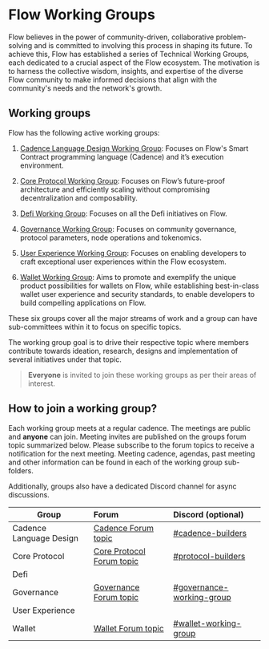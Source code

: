# Flow Working Groups

Flow believes in the power of community-driven, collaborative problem-solving and is committed to involving this process in shaping its future.
To achieve this, Flow has established a series of Technical Working Groups, each dedicated to a crucial aspect of the Flow ecosystem.
The motivation is to harness the collective wisdom, insights, and expertise of the diverse Flow community to make informed decisions that align with the community's needs and the network's growth.

## Working groups

Flow has the following active working groups:

1. [Cadence Language Design Working Group](./cadence_language_design_working_group): Focuses on Flow's Smart Contract programming language (Cadence) and it’s execution environment.


2. [Core Protocol Working Group](./core_protocol_working_group): Focuses on Flow’s future-proof architecture and efficiently scaling without compromising decentralization and composability.


3. [Defi Working Group](./defi_working_group): Focuses on all the Defi initiatives on Flow.

4. [Governance Working Group](./governance_working_group): Focuses on community governance, protocol parameters, node operations and tokenomics.

5. [User Experience Working Group](./user_experience_working_group): Focuses on enabling developers to craft exceptional user experiences within the Flow ecosystem.


7. [Wallet Working Group](./wallet_working_group): Aims to promote and exemplify the unique product possibilities for wallets on Flow, while establishing best-in-class wallet user experience and security standards, to enable developers to build compelling applications on Flow.

These six groups cover all the major streams of work and a group can have sub-committees within it to focus on specific topics.

The working group goal is to drive their respective topic where members contribute towards ideation, research, designs and implementation of several initiatives under that topic.

> **Everyone** is invited to join these working groups as per their areas of interest. 

## How to join a working group?

Each working group meets at a regular cadence. The meetings are public and **anyone** can join.
Meeting invites are published on the groups forum topic summarized below. Please subscribe to the forum topics to receive a notification for the next meeting. 
Meeting cadence, agendas, past meeting and other information can be found in each of the working group sub-folders.

Additionally, groups also have a dedicated Discord channel for async discussions.

| Group                   | Forum                                                                                        | Discord (optional)                                                                               |
|-------------------------|:---------------------------------------------------------------------------------------------|:-------------------------------------------------------------------------------------------------|
| Cadence Language Design | [Cadence Forum topic](https://forum.flow.com/t/cadence-language-design-working-group/5437)   | [#cadence-builders](https://discord.com/channels/613813861610684416/1108479699732152503)         |
| Core Protocol           | [Core Protocol Forum topic](https://forum.flow.com/t/core-protocol-working-group-cp-wg/5578) | [#protocol-builders](https://discord.com/channels/613813861610684416/1108968095982293002)        |
| Defi                    |                                                                                              |                                                                                                  |
| Governance              | [Governance Forum topic](https://forum.flow.com/t/governance-working-group-gwg/5403)         | [#governance-working-group](https://discord.com/channels/613813861610684416/1179919909648601118) |
| User Experience         |                                                                                              |                                                                                                  |
| Wallet                  | [Wallet Forum topic](https://forum.flow.com/t/flow-wallet-working-group/5577)                | [#wallet-working-group](https://discord.com/channels/613813861610684416/1197612609864728616)     |





